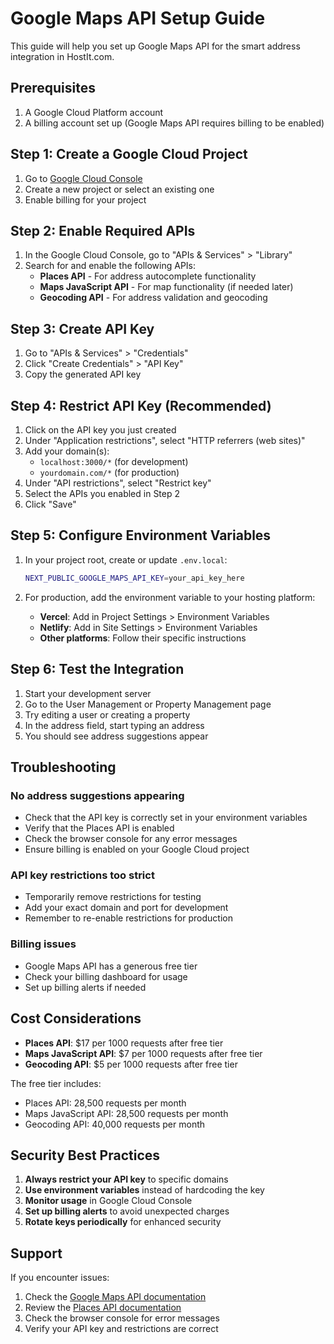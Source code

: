 # Google Maps API Setup Guide

This guide will help you set up Google Maps API for the smart address integration in HostIt.com.

## Prerequisites

1. A Google Cloud Platform account
2. A billing account set up (Google Maps API requires billing to be enabled)

## Step 1: Create a Google Cloud Project

1. Go to [Google Cloud Console](https://console.cloud.google.com/)
2. Create a new project or select an existing one
3. Enable billing for your project

## Step 2: Enable Required APIs

1. In the Google Cloud Console, go to "APIs & Services" > "Library"
2. Search for and enable the following APIs:
   - **Places API** - For address autocomplete functionality
   - **Maps JavaScript API** - For map functionality (if needed later)
   - **Geocoding API** - For address validation and geocoding

## Step 3: Create API Key

1. Go to "APIs & Services" > "Credentials"
2. Click "Create Credentials" > "API Key"
3. Copy the generated API key

## Step 4: Restrict API Key (Recommended)

1. Click on the API key you just created
2. Under "Application restrictions", select "HTTP referrers (web sites)"
3. Add your domain(s):
   - `localhost:3000/*` (for development)
   - `yourdomain.com/*` (for production)
4. Under "API restrictions", select "Restrict key"
5. Select the APIs you enabled in Step 2
6. Click "Save"

## Step 5: Configure Environment Variables

1. In your project root, create or update `.env.local`:
   ```bash
   NEXT_PUBLIC_GOOGLE_MAPS_API_KEY=your_api_key_here
   ```

2. For production, add the environment variable to your hosting platform:
   - **Vercel**: Add in Project Settings > Environment Variables
   - **Netlify**: Add in Site Settings > Environment Variables
   - **Other platforms**: Follow their specific instructions

## Step 6: Test the Integration

1. Start your development server
2. Go to the User Management or Property Management page
3. Try editing a user or creating a property
4. In the address field, start typing an address
5. You should see address suggestions appear

## Troubleshooting

### No address suggestions appearing
- Check that the API key is correctly set in your environment variables
- Verify that the Places API is enabled
- Check the browser console for any error messages
- Ensure billing is enabled on your Google Cloud project

### API key restrictions too strict
- Temporarily remove restrictions for testing
- Add your exact domain and port for development
- Remember to re-enable restrictions for production

### Billing issues
- Google Maps API has a generous free tier
- Check your billing dashboard for usage
- Set up billing alerts if needed

## Cost Considerations

- **Places API**: $17 per 1000 requests after free tier
- **Maps JavaScript API**: $7 per 1000 requests after free tier
- **Geocoding API**: $5 per 1000 requests after free tier

The free tier includes:
- Places API: 28,500 requests per month
- Maps JavaScript API: 28,500 requests per month
- Geocoding API: 40,000 requests per month

## Security Best Practices

1. **Always restrict your API key** to specific domains
2. **Use environment variables** instead of hardcoding the key
3. **Monitor usage** in Google Cloud Console
4. **Set up billing alerts** to avoid unexpected charges
5. **Rotate keys periodically** for enhanced security

## Support

If you encounter issues:
1. Check the [Google Maps API documentation](https://developers.google.com/maps/documentation)
2. Review the [Places API documentation](https://developers.google.com/maps/documentation/places/web-service)
3. Check the browser console for error messages
4. Verify your API key and restrictions are correct 